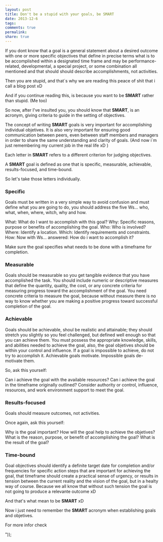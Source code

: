 ```yaml
---
layout: post
title: Don't be a stupid with your goals, be SMART
date: 2013-12-6
tags: 
comments: true
permalink:
share: true
---
```


If you dont know that a goal is a general statement about a desired outcome with one or more specific objectives that define in precise terms what is to be accomplished within a designated time frame and may be performance-related, developmental, a special project, or some combination all mentioned and that should should describe accomplishments, not activities.

Then you are stupid, and that´s why we are reading this peace of shit that i call a blog post xD

And if you continue reading this, is because you want to be **SMART** rather than stupid. (Me too)

So now, after I've insulted you, you should know that **SMART**, is an acronym, giving criteria to guide in the setting of objectives.

The concept of writing **SMART** goals is very important for accomplishing individual objetives. It is also very important for ensuring good communication between peers, even between staff members and managers in order to share the same understanding and clarity of goals. (And now i´m just remembering my current job in the real life xD )

Each letter in **SMART** refers to a different criterion for judging objectives.

A **SMART** goal is defined as one that is specific, measurable, achievable, results-focused, and time-bound.

So let's take those letters individually.



###  **Specific** 

Goals must be written in a very simple way to avoid confusion and must define what you are going to do, you should address the five Ws… who, what, when, where, witch, why and how.

What: What do I want to accomplish with this goal?
Why: Specific reasons, purpose or benefits of accomplishing the goal.
Who: Who is involved?
Where: Identify a location.
Which: Identify requirements and constraints.
How: Now with Ws... answered: How do i want to accomplish it?

Make sure the goal specifies what needs to be done with a timeframe for completion.



###  **Measurable** 

Goals should be measurable so you get tangible evidence that you have accomplished the task. You should include numeric or descriptive measures that define the quantity, quality, the cost, or any concrete criteria for measuring progress toward the accomplishment of the goal. You need concrete criteria to measure the goal, because without measure there is no way to know whether you are making a positive progress toward successful completion of the goal.



###  **Achievable**

Goals should be achievable, shoul be realistic and attainable; they should stretch you slightly so you feel challenged, but defined well enough so that you can achieve them. You must possess the appropriate knowledge, skills, and abilities needed to achieve the goal, also, the goal objetives should be within your control and influence. If a goal is impossible to achieve, do not try to accomplish it. Achievable goals motivate. Impossible goals de- motivate them.

So, ask this yourself:

Can i achieve the goal with the available resources?
Can i achieve the goal in the timeframe originally outlined?
Consider authority or control, influence, resources, and work environment support to meet the goal.



###  **Results-focused**

Goals should measure outcomes, not activities.

Once again, ask this yourself:

Why is the goal important?
How will the goal help to achieve the objetives?
What is the reason, purpose, or benefit of accomplishing the goal?
What is the result of the goal?



###  **Time-bound**

Goal objectives should identify a definite target date for completion and/or frequencies for specific action steps that are important for achieving the goal, that timeframe should create a practical sense of urgency, or results in tension between the current reality and the vision of the goal, but in a healty way of course. Because we all know that without such tension the goal is not going to produce a relevante outcome xD



And that's what mean to be **SMART** xD

Now i just need to remember the **SMART** acronym when establishing goals and objetives.


For more infor check 


"));
